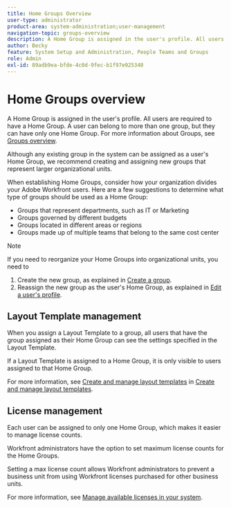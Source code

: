 ```yaml
---
title: Home Groups Overview
user-type: administrator
product-area: system-administration;user-management
navigation-topic: groups-overview
description: A Home Group is assigned in the user's profile. All users are required to have a Home Group.
author: Becky
feature: System Setup and Administration, People Teams and Groups
role: Admin
exl-id: 89adb9ea-bfde-4c0d-9fec-b1f97e925340
---
```

# Home Groups overview

A Home Group is assigned in the user's profile. All users are required to have a Home Group. A user can belong to more than one group, but they can have only one Home Group. For more information about Groups, see [Groups overview](../../../administration-and-setup/manage-groups/groups-overview/groups.md).

Although any existing group in the system can be assigned as a user's Home Group, we recommend creating and assigning new groups that represent larger organizational units.

When establishing Home Groups, consider how your organization divides your Adobe Workfront users. Here are a few suggestions to determine what type of groups should be used as a Home Group:

* Groups that represent departments, such as IT or Marketing
* Groups governed by different budgets
* Groups located in different areas or regions
* Groups made up of multiple teams that belong to the same cost center

>[!NOTE]
>
>If you need to reorganize your Home Groups into organizational units, you need to
>
>1. Create the new group, as explained in [Create a group](../../../administration-and-setup/manage-groups/create-and-manage-groups/create-a-group.md).
>1. Reassign the new group as the user's Home Group, as explained in [Edit a user's profile](../../../administration-and-setup/add-users/create-and-manage-users/edit-a-users-profile.md).

## Layout Template management

When you assign a Layout Template to a group, all users that have the group assigned as their Home Group can see the settings specified in the Layout Template.

If a Layout Template is assigned to a Home Group, it is only visible to users assigned to that Home Group.

For more information, see [Create and manage layout templates](../../../administration-and-setup/customize-workfront/use-layout-templates/create-and-manage-layout-templates.md) in [Create and manage layout templates](../../../administration-and-setup/customize-workfront/use-layout-templates/create-and-manage-layout-templates.md).

## License management

Each user can be assigned to only one Home Group, which makes it easier to manage license counts.

Workfront administrators have the option to set maximum license counts for the Home Groups.

Setting a max license count allows Workfront administrators to prevent a business unit from using Workfront licenses purchased for other business units.

For more information, see [Manage available licenses in your system](../../../administration-and-setup/get-started-wf-administration/manage-available-licenses-in-your-system.md).
